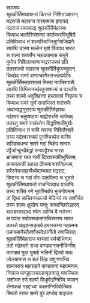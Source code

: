 सञ्जयः  
श्रुतकीर्तिमथायान्तं किरन्तं निशिताञ्शरान्  
मद्रराजो महाराज वारयामास हृष्टवत्  
मद्रराजं समासाद्य श्रुतकीर्तिर्महारथः  
विव्याध भल्लैस्त्रिंशत्या कार्तस्वरविभूषितैः  
प्रतिविव्याध तं शल्यस्त्रिभिस्तूर्णमजिह्मगैः  
सारथिं चास्य भल्लेन भृशं विव्याध भारत  
स शल्यं शरवर्षेण च्छादयामास संयुगे  
मुमोच निशितान्बाणान्मद्रराजरथं प्रति  
ततश्शल्यो महाराज श्रुतकीर्तिभुजच्युतान्  
चिच्छेद समरे बाणान्बाणैस्सन्ततपर्वभिः  
श्रुतकीर्तिस्ततश्शल्यं भित्त्वा नवभिरायसैः  
सारथिं त्रिभिरानर्च्छत्पुनश्शल्यं च पञ्चभिः  
तस्य शल्यो धनुश्छित्त्वा हस्तावापं निकृत्य च  
विव्याध समरे तूर्णं सप्तभिस्तं शरोत्तमैः  
अथान्यद्धनुरादाय श्रुतकीर्तिर्महारथः  
मद्रेश्वरं चतुष्षष्ट्या बाह्वोरुरसि चार्पयत्  
ततस्तु समरे राजंस्तेन विद्धश्शिलीमुखैः  
प्रतिविव्याध तं चापि नवत्या निशितैश्शरैः  
तस्य मद्रेश्वरश्चापं पुनश्चिच्छेद मारिष  
सञ्छिन्नधन्वा समरे गदां चिक्षेप सत्वरः  
पट्टैर्जाम्बूनदैर्बद्धां रुप्यपट्टैश्च भारत  
भ्राजमानां यथा नारीं दिव्यवस्त्रविभूषिताम्  
तामापतन्तीं सहसा दीप्यमानाशनिप्रभाम्  
शरैरनेकसाहस्रैर्व्यष्टम्भयत मद्रराट्  
विष्टभ्य च गदां वीरः पातयित्वा च भूतले  
श्रुतकीर्तिमथायत्तो राजन्विव्याध पञ्चभिः  
तस्य शक्तिं रणे भूयश्चिक्षेप भुजगोपमाम्  
तां द्विधा चाच्छिनच्छल्यो मेदिन्यां सा त्वशीर्यत  
तस्य शल्यः क्षुरप्रेण यन्तुः कायाच्छिरोऽहरत्  
बालहस्ताद्यथा श्येन आमिषं वै नरोत्तम  
स पपात रथोपस्थात्सारथिस्तस्य भारत  
ततस्ते प्राद्रवन्सङ्ख्ये हयास्तस्य महात्मनः  
पलायमानैस्तैरश्वैस्सोऽपनीतो रणाजिरात्  
श्रुतकीर्तिर्महाराज पश्यतां सर्वयोधिनाम्  
ततो मद्रेश्वरो राजा पाण्डवानामनीकिनीम्  
व्यगाहत मुदा युक्तो नलिनीं द्विरदो यथा  
लोलयामास स बलं सिंहः पशुगणानिव  
शल्यस्तत्र महारङ्गे पाण्डवानां महात्मनाम्  
निपात्य पाण्डुपाञ्चालान्पृतनासु व्यवस्थितः  
अशोभत रणे शल्यो विधूमोऽग्निरिव ज्वलन्  
सेनाकक्षं महद्दग्ध्वा कक्षमग्निरिवोत्थितः  
स्थितो रराज समरे पुरं दग्ध्वेव शङ्करः  
